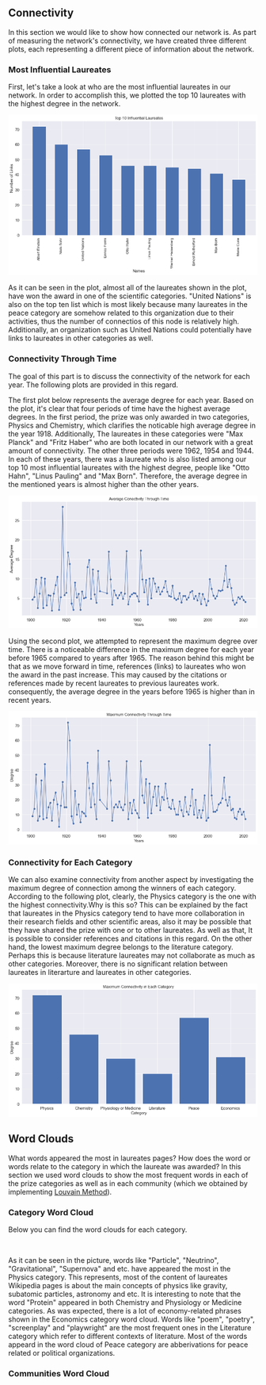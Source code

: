 ## Connectivity
In this section we would like to show how connected our network is. As part of measuring the network's connectivity, we have created three different plots, each representing a different piece of information about the network.

### Most Influential Laureates
First, let's take a look at who are the most influential laureates in our network. In order to accomplish this, we plotted the top 10 laureates with the highest degree in the network.

<p align="center">
  <img src="/images/Top10 Influential.png">
</p>

As it can be seen in the plot, almost all of the laureates shown in the plot, have won the award in one of the scientific categories. "United Nations" is also on the top ten list which is most likely because many laureates in the peace category are somehow related to this organization due to their activities, thus the number of connectios of this node is relatively high. Additionally, an organization such as United Nations could potentially have links to laureates in other categories as well.

### Connectivity Through Time
The goal of this part is to discuss the connectivity of the network for each year. The following plots are provided in this regard.

The first plot below represents the average degree for each year. Based on the plot, it's clear that four periods of time have the highest average degrees. In the first period, the prize was only awarded in two categories, Physics and Chemistry, which clarifies the noticable high average degree in the year 1918. Additionally, The laureates in these categories were "Max Planck" and "Fritz Haber" who are both located in our network with a great amount of connectivity. The other three periods were 1962, 1954 and 1944. In each of these years, there was a laureate who is also listed among our top 10 most influential laureates with the highest degree, people like "Otto Hahn", "Linus Pauling" and "Max Born". Therefore, the average degree in the mentioned years is almost higher than the other years.

<p align="center">
  <img src="/images/Average Connectivity Through Time.png">
</p>

Using the second plot, we attempted to represent the maximum degree over time. There is a noticeable difference in the maximum degree for each year before 1965 compared to years after 1965. The reason behind this might be that as we move forward in time, references (links) to laureates who won the award in the past increase. This may caused by the citations or references made by recent laureates to previous laureates work. consequently, the average degree in the years before 1965 is higher than in recent years.

<p align="center">
  <img src="/images/Max Connectivity Through Time.png">
</p>

### Connectivity for Each Category
We can also examine connectivity from another aspect by investigating the maximum degree of connection among the winners of each category.
According to the following plot, clearly, the Physics category is the one with the highest connectivity.Why is this so?
This can be explained by the fact that laureates in the Physics category tend to have more collaboration in their research fields and other scientific areas, also it may be possible that they have shared the prize with one or to other laureates. As well as that, It is possible to consider references and citations in this regard. On the other hand, the lowest maximum degree belongs to the literature category. Perhaps this is because literature laureates may not collaborate as much as other categories. Moreover, there is no significant relation between laureates in literarture and laureates in other categories.

<p align="center">
  <img src="/images/Max Connectivity Each Category.png">
</p>

## Word Clouds
What words appeared the most in laureates pages?
How does the word or words relate to the category in which the laureate was awarded?
In this section we used word clouds to show the most frequent words in each of the prize categories as well as in each community (which we obtained by implementing [Louvain Method](https://en.wikipedia.org/wiki/Louvain_method)).

### Category Word Cloud
Below you can find the word clouds for each category.

<p align="center">
  <img src=>
</p>

As it can be seen in the picture, words like "Particle", "Neutrino", "Gravitational", "Supernova" and etc. have appeared the most in the Physics category. This represents, most of the content of laureates Wikipedia pages is about the main concepts of physics like gravity, subatomic particles, astronomy and etc. It is interesting to note that the word "Protein" appeared in both Chemistry and Physiology or Medicine categories. As was expected, there is a lot of economy-related phrases shown in the Economics category word cloud. Words like "poem", "poetry", "screenplay" and "playwright" are the most frequent ones in the Literature category which refer to different contexts of literature. Most of the words appeard in the word cloud of Peace category are abberivations for peace related or political organizations.

### Communities Word Cloud

